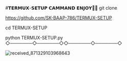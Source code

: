 #𝗧𝗘𝗥𝗠𝗨𝗫-𝗦𝗘𝗧𝗨𝗣 𝗖𝗔𝗠𝗠𝗔𝗡𝗗 𝗘𝗡𝗝𝗢𝗬🏹🌹
git clone 

https://github.com/SK-BAAP-786/TERMUX-SETUP

cd TERMUX-SETUP

python TERMUX-SETUP.py
◇───────◇───────◇◇───────◇───────◇

![received_871329103968643](https://github.com/SK-BAAP-786/TERMUX-SETUP/assets/111557947/0a70a3c7-23a3-45d5-af11-5e0137767c26)
